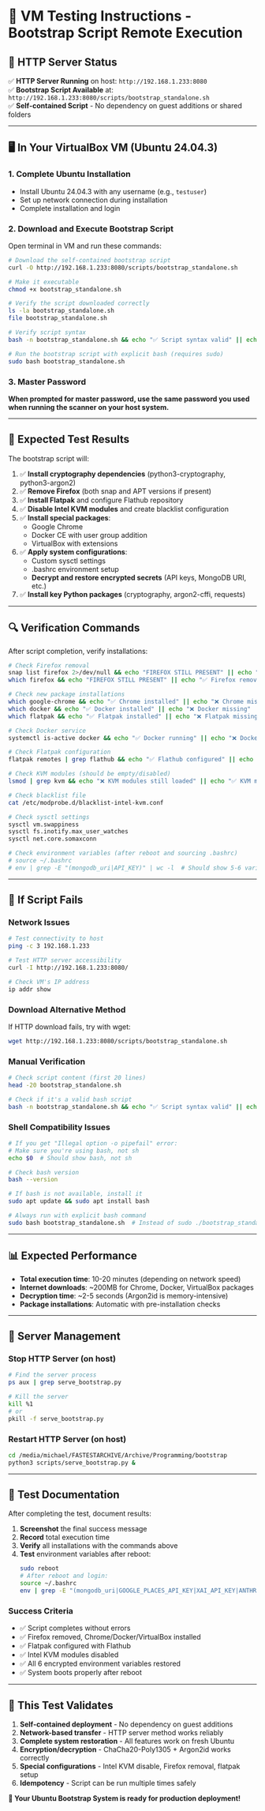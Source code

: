 # 🚀 VM Testing Instructions - Bootstrap Script Remote Execution

## 📡 HTTP Server Status

✅ **HTTP Server Running** on host: `http://192.168.1.233:8080`  
✅ **Bootstrap Script Available** at: `http://192.168.1.233:8080/scripts/bootstrap_standalone.sh`  
✅ **Self-contained Script** - No dependency on guest additions or shared folders  

---

## 🖥️ In Your VirtualBox VM (Ubuntu 24.04.3)

### 1. Complete Ubuntu Installation
- Install Ubuntu 24.04.3 with any username (e.g., `testuser`)
- Set up network connection during installation
- Complete installation and login

### 2. Download and Execute Bootstrap Script

Open terminal in VM and run these commands:

```bash
# Download the self-contained bootstrap script
curl -O http://192.168.1.233:8080/scripts/bootstrap_standalone.sh

# Make it executable
chmod +x bootstrap_standalone.sh

# Verify the script downloaded correctly
ls -la bootstrap_standalone.sh
file bootstrap_standalone.sh

# Verify script syntax
bash -n bootstrap_standalone.sh && echo "✅ Script syntax valid" || echo "❌ Script syntax error"

# Run the bootstrap script with explicit bash (requires sudo)
sudo bash bootstrap_standalone.sh
```

### 3. Master Password
**When prompted for master password, use the same password you used when running the scanner on your host system.**

---

## 🧪 Expected Test Results

The bootstrap script will:

1. ✅ **Install cryptography dependencies** (python3-cryptography, python3-argon2)
2. ✅ **Remove Firefox** (both snap and APT versions if present) 
3. ✅ **Install Flatpak** and configure Flathub repository
4. ✅ **Disable Intel KVM modules** and create blacklist configuration
5. ✅ **Install special packages**:
   - Google Chrome
   - Docker CE with user group addition
   - VirtualBox with extensions
6. ✅ **Apply system configurations**:
   - Custom sysctl settings
   - .bashrc environment setup
   - **Decrypt and restore encrypted secrets** (API keys, MongoDB URI, etc.)
7. ✅ **Install key Python packages** (cryptography, argon2-cffi, requests)

---

## 🔍 Verification Commands

After script completion, verify installations:

```bash
# Check Firefox removal
snap list firefox 2>/dev/null && echo "FIREFOX STILL PRESENT" || echo "✅ Firefox removed"
which firefox && echo "FIREFOX STILL PRESENT" || echo "✅ Firefox removed"

# Check new package installations  
which google-chrome && echo "✅ Chrome installed" || echo "❌ Chrome missing"
which docker && echo "✅ Docker installed" || echo "❌ Docker missing"
which flatpak && echo "✅ Flatpak installed" || echo "❌ Flatpak missing"

# Check Docker service
systemctl is-active docker && echo "✅ Docker running" || echo "❌ Docker not running"

# Check Flatpak configuration
flatpak remotes | grep flathub && echo "✅ Flathub configured" || echo "❌ Flathub missing"

# Check KVM modules (should be empty/disabled)
lsmod | grep kvm && echo "❌ KVM modules still loaded" || echo "✅ KVM modules disabled"

# Check blacklist file
cat /etc/modprobe.d/blacklist-intel-kvm.conf

# Check sysctl settings
sysctl vm.swappiness
sysctl fs.inotify.max_user_watches
sysctl net.core.somaxconn

# Check environment variables (after reboot and sourcing .bashrc)
# source ~/.bashrc
# env | grep -E "(mongodb_uri|API_KEY)" | wc -l  # Should show 5-6 variables
```

---

## 🔄 If Script Fails

### Network Issues
```bash
# Test connectivity to host
ping -c 3 192.168.1.233

# Test HTTP server accessibility
curl -I http://192.168.1.233:8080/

# Check VM's IP address
ip addr show
```

### Download Alternative Method
If HTTP download fails, try with wget:
```bash
wget http://192.168.1.233:8080/scripts/bootstrap_standalone.sh
```

### Manual Verification
```bash
# Check script content (first 20 lines)
head -20 bootstrap_standalone.sh

# Check if it's a valid bash script
bash -n bootstrap_standalone.sh && echo "✅ Script syntax valid" || echo "❌ Script syntax error"
```

### Shell Compatibility Issues
```bash
# If you get "Illegal option -o pipefail" error:
# Make sure you're using bash, not sh
echo $0  # Should show bash, not sh

# Check bash version
bash --version

# If bash is not available, install it
sudo apt update && sudo apt install bash

# Always run with explicit bash command
sudo bash bootstrap_standalone.sh  # Instead of sudo ./bootstrap_standalone.sh
```

---

## 📊 Expected Performance

- **Total execution time**: 10-20 minutes (depending on network speed)
- **Internet downloads**: ~200MB for Chrome, Docker, VirtualBox packages
- **Decryption time**: ~2-5 seconds (Argon2id is memory-intensive)
- **Package installations**: Automatic with pre-installation checks

---

## 🛑 Server Management

### Stop HTTP Server (on host)
```bash
# Find the server process
ps aux | grep serve_bootstrap.py

# Kill the server
kill %1
# or
pkill -f serve_bootstrap.py
```

### Restart HTTP Server (on host) 
```bash
cd /media/michael/FASTESTARCHIVE/Archive/Programming/bootstrap
python3 scripts/serve_bootstrap.py &
```

---

## 📝 Test Documentation

After completing the test, document results:

1. **Screenshot** the final success message
2. **Record** total execution time
3. **Verify** all installations with the commands above
4. **Test** environment variables after reboot:
   ```bash
   sudo reboot
   # After reboot and login:
   source ~/.bashrc
   env | grep -E "(mongodb_uri|GOOGLE_PLACES_API_KEY|XAI_API_KEY|ANTHROPIC_API_KEY|OPENAI_API_KEY)" | wc -l
   ```

### Success Criteria
- ✅ Script completes without errors
- ✅ Firefox removed, Chrome/Docker/VirtualBox installed
- ✅ Flatpak configured with Flathub
- ✅ Intel KVM modules disabled
- ✅ All 6 encrypted environment variables restored
- ✅ System boots properly after reboot

---

## 🎯 This Test Validates

1. **Self-contained deployment** - No dependency on guest additions
2. **Network-based transfer** - HTTP server method works reliably
3. **Complete system restoration** - All features work on fresh Ubuntu
4. **Encryption/decryption** - ChaCha20-Poly1305 + Argon2id works correctly
5. **Special configurations** - Intel KVM disable, Firefox removal, flatpak setup
6. **Idempotency** - Script can be run multiple times safely

**🚀 Your Ubuntu Bootstrap System is ready for production deployment!**
